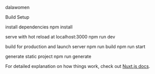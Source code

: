  dalawomen

Build Setup


 install dependencies
npm install

 serve with hot reload at localhost:3000
npm run dev

 build for production and launch server
 npm run build
 npm run start

 generate static project
 npm run generate


For detailed explanation on how things work, check out [Nuxt.js docs](https://nuxtjs.org).
